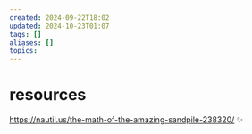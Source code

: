 ```yaml
---
created: 2024-09-22T18:02
updated: 2024-10-23T01:07
tags: []
aliases: []
topics: 
---
```


# resources

https://nautil.us/the-math-of-the-amazing-sandpile-238320/ ✨